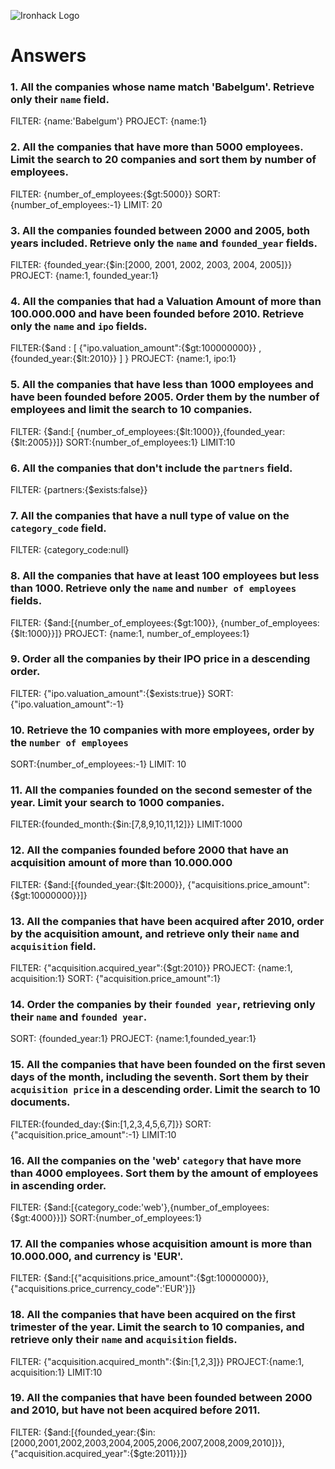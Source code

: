 ![Ironhack Logo](https://i.imgur.com/1QgrNNw.png)

# Answers

### 1. All the companies whose name match 'Babelgum'. Retrieve only their `name` field.

<!-- Your Code Goes Here -->
FILTER: {name:'Babelgum'}
PROJECT: {name:1}

### 2. All the companies that have more than 5000 employees. Limit the search to 20 companies and sort them by **number of employees**.

<!-- Your Code Goes Here -->
FILTER: {number_of_employees:{$gt:5000}}
SORT: {number_of_employees:-1}
LIMIT: 20
### 3. All the companies founded between 2000 and 2005, both years included. Retrieve only the `name` and `founded_year` fields.

<!-- Your Code Goes Here -->
FILTER: {founded_year:{$in:[2000, 2001, 2002, 2003, 2004, 2005]}}
PROJECT: {name:1, founded_year:1}

### 4. All the companies that had a Valuation Amount of more than 100.000.000 and have been founded before 2010. Retrieve only the `name` and `ipo` fields.

<!-- Your Code Goes Here -->
FILTER:{$and : [ {"ipo.valuation_amount":{$gt:100000000}} , {founded_year:{$lt:2010}} ] }
PROJECT: {name:1, ipo:1}
### 5. All the companies that have less than 1000 employees and have been founded before 2005. Order them by the number of employees and limit the search to 10 companies.

<!-- Your Code Goes Here -->
FILTER: {$and:[ {number_of_employees:{$lt:1000}},{founded_year:{$lt:2005}}]}
SORT:{number_of_employees:1}
LIMIT:10
### 6. All the companies that don't include the `partners` field.

<!-- Your Code Goes Here -->
FILTER: {partners:{$exists:false}}
### 7. All the companies that have a null type of value on the `category_code` field.

<!-- Your Code Goes Here -->
FILTER: {category_code:null}
### 8. All the companies that have at least 100 employees but less than 1000. Retrieve only the `name` and `number of employees` fields.

<!-- Your Code Goes Here -->
FILTER: {$and:[{number_of_employees:{$gt:100}}, {number_of_employees:{$lt:1000}}]}
PROJECT: {name:1, number_of_employees:1}
### 9. Order all the companies by their IPO price in a descending order.

<!-- Your Code Goes Here -->
FILTER: {"ipo.valuation_amount":{$exists:true}}
SORT: {"ipo.valuation_amount":-1}
### 10. Retrieve the 10 companies with more employees, order by the `number of employees`

<!-- Your Code Goes Here -->
SORT:{number_of_employees:-1}
LIMIT: 10
### 11. All the companies founded on the second semester of the year. Limit your search to 1000 companies.

<!-- Your Code Goes Here -->
FILTER:{founded_month:{$in:[7,8,9,10,11,12]}}
LIMIT:1000
<!-- ### 12. All the companies that have been 'deadpooled' after the third year. -->

<!-- Your Code Goes Here -->

### 12. All the companies founded before 2000 that have an acquisition amount of more than 10.000.000

<!-- Your Code Goes Here -->
FILTER: {$and:[{founded_year:{$lt:2000}}, {"acquisitions.price_amount":{$gt:10000000}}]}
### 13. All the companies that have been acquired after 2010, order by the acquisition amount, and retrieve only their `name` and `acquisition` field.

<!-- Your Code Goes Here -->
FILTER: {"acquisition.acquired_year":{$gt:2010}}
PROJECT: {name:1, acquisition:1}
SORT: {"acquisition.price_amount":1}
### 14. Order the companies by their `founded year`, retrieving only their `name` and `founded year`.

<!-- Your Code Goes Here -->
SORT: {founded_year:1}
PROJECT: {name:1,founded_year:1}
### 15. All the companies that have been founded on the first seven days of the month, including the seventh. Sort them by their `acquisition price` in a descending order. Limit the search to 10 documents.

<!-- Your Code Goes Here -->
FILTER:{founded_day:{$in:[1,2,3,4,5,6,7]}}
SORT:{"acquisition.price_amount":-1}
LIMIT:10
### 16. All the companies on the 'web' `category` that have more than 4000 employees. Sort them by the amount of employees in ascending order.

<!-- Your Code Goes Here -->
FILTER: {$and:[{category_code:'web'},{number_of_employees:{$gt:4000}}]}
SORT:{number_of_employees:1}
### 17. All the companies whose acquisition amount is more than 10.000.000, and currency is 'EUR'.

<!-- Your Code Goes Here -->
FILTER: {$and:[{"acquisitions.price_amount":{$gt:10000000}},{"acquisitions.price_currency_code":'EUR'}]}
### 18. All the companies that have been acquired on the first trimester of the year. Limit the search to 10 companies, and retrieve only their `name` and `acquisition` fields.

<!-- Your Code Goes Here -->
FILTER: {"acquisition.acquired_month":{$in:[1,2,3]}}
PROJECT:{name:1, acquisition:1}
LIMIT:10
### 19. All the companies that have been founded between 2000 and 2010, but have not been acquired before 2011.

<!-- Your Code Goes Here -->
FILTER: {$and:[{founded_year:{$in:[2000,2001,2002,2003,2004,2005,2006,2007,2008,2009,2010]}},{"acquisition.acquired_year":{$gte:2011}}]}